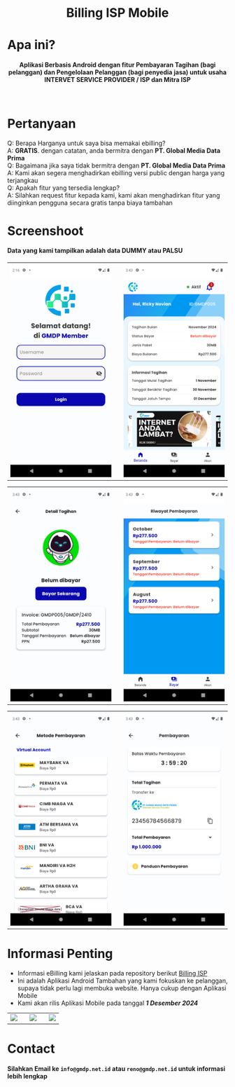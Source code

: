 <p align="center">
    <h1 align="center">Billing ISP Mobile</h1>
</p>


# Apa ini?

<h4 align="center">
Aplikasi Berbasis Android dengan fitur Pembayaran Tagihan (bagi pelanggan) dan Pengelolaan Pelanggan (bagi penyedia jasa) untuk usaha INTERVET SERVICE PROVIDER / ISP dan Mitra ISP
</h4>
<br>

# Pertanyaan
Q: Berapa Harganya untuk saya bisa memakai ebilling? </br>
A: <strong>GRATIS</strong>. dengan catatan, anda bermitra dengan <strong>PT. Global Media Data Prima</strong> </br>
Q: Bagaimana jika saya tidak bermitra dengan <strong>PT. Global Media Data Prima</strong> </br>
A: Kami akan segera menghadirkan ebilling versi public dengan harga yang terjangkau </br>
Q: Apakah fitur yang tersedia lengkap? </br>
A: Silahkan request fitur kepada kami, kami akan menghadirkan fitur yang diinginkan pengguna secara gratis tanpa biaya tambahan </br>

# Screenshoot
#### Data yang kami tampilkan adalah data DUMMY atau PALSU
<table>
    <tr>
        <td><img src='Assets/Login.png' width='700px'></td>
        <td></td>
        <td><img src='Assets/Home.png' width='700px'></td>
    </tr>
</table>
<table>
    <tr>
        <td><img src='Assets/Payment.png' width='700px'></td>
        <td></td>
        <td><img src='Assets/Payment_list.png' width='700px'></td>
    </tr>
</table>
<table>
    <tr>
        <td><img src='Assets/Payment_method.png' width='700px'></td>
        <td></td>
        <td><img src='Assets/Payment_code.png' width='700px'></td>
    </tr>
</table>

# Informasi Penting
- Informasi eBilling kami jelaskan pada repository berikut [Billing ISP](https://github.com/GMDP-Developers/Billing-ISP)
- Ini adalah Aplikasi Android Tambahan yang kami fokuskan ke pelanggan, supaya tidak perlu lagi membuka website. Hanya cukup dengan Aplikasi Mobile
- Kami akan rilis Aplikasi Mobile pada tanggal **___1 Desember 2024___**

<table>
    <tr>
        <td><img src='https://piclod.com/i/1699121049/141.jpg' width='450px'></td>
        <td></td>
        <td><img src='https://piclod.com/i/1690276721/139.jpg' width='400px'></td>
        <td></td>
        <td><img src='https://i.pinimg.com/736x/83/31/25/8331258e543977d6614d4f0f849b3131.jpg' width='400px'></td>
    </tr>
</table>

<!-- https://piclod.com/i/1703558312/Addicts_before_and_after_.png -->

# Contact

#### Silahkan Email ke `info@gmdp.net.id` atau `reno@gmdp.net.id` untuk informasi lebih lengkap
